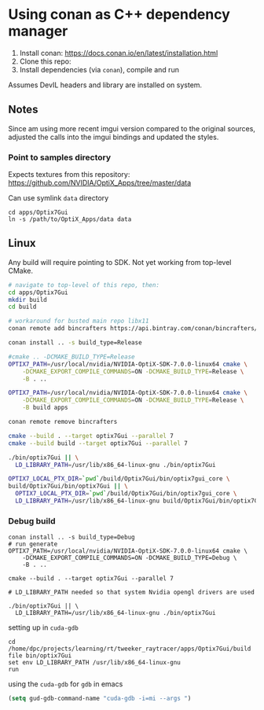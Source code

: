 Using conan as C++ dependency manager
=====================================

1.	Install conan: https://docs.conan.io/en/latest/installation.html
2.	Clone this repo:
3.	Install dependencies (via `conan`), compile and run

Assumes DevIL headers and library are installed on system.

Notes
-----

Since am using more recent imgui version compared to the original sources, adjusted the calls into the imgui bindings and updated the styles.

### Point to samples directory

Expects textures from this repository: https://github.com/NVIDIA/OptiX_Apps/tree/master/data

Can use symlink `data` directory

```
cd apps/Optix7Gui
ln -s /path/to/OptiX_Apps/data data
```

Linux
-----

Any build will require pointing to SDK. Not yet working from top-level CMake.

```bash
# navigate to top-level of this repo, then:
cd apps/Optix7Gui
mkdir build
cd build

# workaround for busted main repo libx11
conan remote add bincrafters https://api.bintray.com/conan/bincrafters/public-conan | true

conan install .. -s build_type=Release

#cmake .. -DCMAKE_BUILD_TYPE=Release
OPTIX7_PATH=/usr/local/nvidia/NVIDIA-OptiX-SDK-7.0.0-linux64 cmake \
    -DCMAKE_EXPORT_COMPILE_COMMANDS=ON -DCMAKE_BUILD_TYPE=Release \
    -B . ..

OPTIX7_PATH=/usr/local/nvidia/NVIDIA-OptiX-SDK-7.0.0-linux64 cmake \
    -DCMAKE_EXPORT_COMPILE_COMMANDS=ON -DCMAKE_BUILD_TYPE=Release \
    -B build apps

conan remote remove bincrafters

cmake --build . --target optix7Gui --parallel 7
cmake --build build --target optix7Gui --parallel 7

./bin/optix7Gui || \
  LD_LIBRARY_PATH=/usr/lib/x86_64-linux-gnu ./bin/optix7Gui

OPTIX7_LOCAL_PTX_DIR=`pwd`/build/Optix7Gui/bin/optix7gui_core \
build/Optix7Gui/bin/optix7Gui || \
  OPTIX7_LOCAL_PTX_DIR=`pwd`/build/Optix7Gui/bin/optix7gui_core \
  LD_LIBRARY_PATH=/usr/lib/x86_64-linux-gnu build/Optix7Gui/bin/optix7Gui


```

### Debug build

```
conan install .. -s build_type=Debug
# run generate
OPTIX7_PATH=/usr/local/nvidia/NVIDIA-OptiX-SDK-7.0.0-linux64 cmake \
    -DCMAKE_EXPORT_COMPILE_COMMANDS=ON -DCMAKE_BUILD_TYPE=Debug \
    -B . ..

cmake --build . --target optix7Gui --parallel 7

# LD_LIBRARY_PATH needed so that system Nvidia opengl drivers are used

./bin/optix7Gui || \
  LD_LIBRARY_PATH=/usr/lib/x86_64-linux-gnu ./bin/optix7Gui

```

setting up in `cuda-gdb`

```shell
cd /home/dpc/projects/learning/rt/tweeker_raytracer/apps/Optix7Gui/build
file bin/optix7Gui
set env LD_LIBRARY_PATH /usr/lib/x86_64-linux-gnu
run
```

using the `cuda-gdb` for `gdb` in emacs

```lisp
(setq gud-gdb-command-name "cuda-gdb -i=mi --args ")
```
